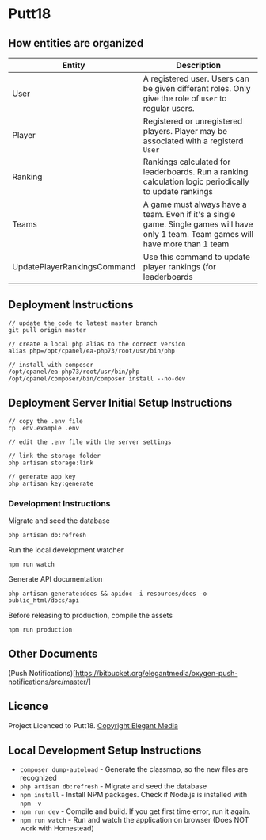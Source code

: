 # Putt18

## How entities are organized

| Entity | Description |
|---|---|
| User | A registered user. Users can be given differant roles. Only give the role of `user` to regular users. |
| Player | Registered or unregistered players. Player may be associated with a registerd `User` |
| Ranking | Rankings calculated for leaderboards. Run a ranking calculation logic periodically to update rankings |
| Teams | A game must always have a team. Even if it's a single game. Single games will have only 1 team. Team games will have more than 1 team |
| UpdatePlayerRankingsCommand | Use this command to update player rankings (for leaderboards |

## Deployment Instructions

```
// update the code to latest master branch
git pull origin master

// create a local php alias to the correct version
alias php=/opt/cpanel/ea-php73/root/usr/bin/php

// install with composer
/opt/cpanel/ea-php73/root/usr/bin/php /opt/cpanel/composer/bin/composer install --no-dev
```

## Deployment Server Initial Setup Instructions

```
// copy the .env file
cp .env.example .env

// edit the .env file with the server settings

// link the storage folder
php artisan storage:link

// generate app key
php artisan key:generate
```

### Development Instructions

Migrate and seed the database
```
php artisan db:refresh
```

Run the local development watcher
```
npm run watch
```

Generate API documentation
```
php artisan generate:docs && apidoc -i resources/docs -o public_html/docs/api
```

Before releasing to production, compile the assets
```
npm run production
```

## Other Documents

(Push Notifications)[https://bitbucket.org/elegantmedia/oxygen-push-notifications/src/master/]

## Licence

Project Licenced to Putt18. [Copyright Elegant Media](https://www.elegantmedia.com.au)

## Local Development Setup Instructions
 
- `composer dump-autoload` - Generate the classmap, so the new files are recognized
- `php artisan db:refresh` - Migrate and seed the database
- `npm install` - Install NPM packages. Check if Node.js is installed with `npm -v`
- `npm run dev` - Compile and build. If you get first time error, run it again.
- `npm run watch` - Run and watch the application on browser (Does NOT work with Homestead)
